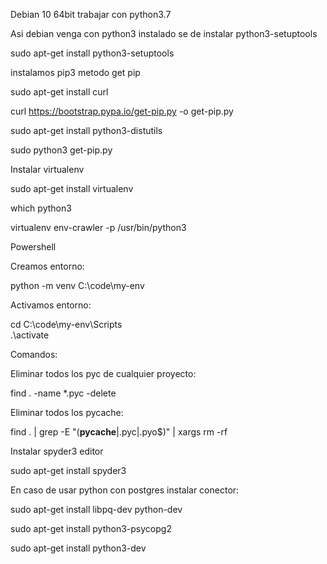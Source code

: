 Debian 10 64bit trabajar con python3.7

Asi debian venga con python3 instalado se de instalar python3-setuptools

sudo apt-get install python3-setuptools

instalamos pip3 metodo get pip

sudo apt-get install curl

curl https://bootstrap.pypa.io/get-pip.py -o get-pip.py

sudo apt-get install python3-distutils

sudo python3 get-pip.py



Instalar virtualenv

sudo apt-get install virtualenv

which python3

virtualenv env-crawler -p /usr/bin/python3


Powershell

Creamos entorno:

  python -m venv C:\code\my-env

Activamos entorno:


  cd C:\code\my-env\Scripts\
  .\activate


Comandos:

Eliminar todos los pyc de cualquier proyecto:

find . -name \*.pyc -delete

Eliminar todos los pycache:

find . | grep -E "(__pycache__|\.pyc|\.pyo$)" | xargs rm -rf



Instalar spyder3 editor

sudo apt-get install spyder3



En caso de usar python con postgres instalar conector:

sudo apt-get install libpq-dev python-dev

sudo apt-get install python3-psycopg2

sudo apt-get install python3-dev


